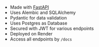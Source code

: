* Made with [FastAPI](https://fastapi.tiangolo.com/)
* Uses Alembic and SQLAlchemy
* Pydantic for data validation
* Uses Postgres as Database
* Secured with JWT for various endpoints
* Deployed on Render
* Access all endpoints by `/docs`
